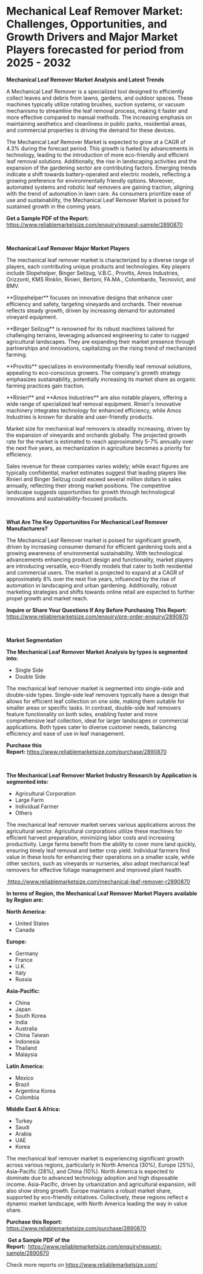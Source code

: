 <p><h1>Mechanical Leaf Remover Market: Challenges, Opportunities, and Growth Drivers and Major Market Players forecasted for period from 2025 - 2032</h1></p><p><strong>Mechanical Leaf Remover Market Analysis and Latest Trends</strong></p>
<p><p>A Mechanical Leaf Remover is a specialized tool designed to efficiently collect leaves and debris from lawns, gardens, and outdoor spaces. These machines typically utilize rotating brushes, suction systems, or vacuum mechanisms to streamline the leaf removal process, making it faster and more effective compared to manual methods. The increasing emphasis on maintaining aesthetics and cleanliness in public parks, residential areas, and commercial properties is driving the demand for these devices.</p><p>The Mechanical Leaf Remover Market is expected to grow at a CAGR of 4.3% during the forecast period. This growth is fueled by advancements in technology, leading to the introduction of more eco-friendly and efficient leaf removal solutions. Additionally, the rise in landscaping activities and the expansion of the gardening sector are contributing factors. Emerging trends indicate a shift towards battery-operated and electric models, reflecting a growing preference for environmentally friendly options. Moreover, automated systems and robotic leaf removers are gaining traction, aligning with the trend of automation in lawn care. As consumers prioritize ease of use and sustainability, the Mechanical Leaf Remover Market is poised for sustained growth in the coming years.</p></p>
<p><strong>Get a Sample PDF of the Report:&nbsp;</strong> <a href="https://www.reliablemarketsize.com/enquiry/request-sample/2890870?utm_campaign=2802&utm_medium=2&utm_source=Github&utm_content=ia&utm_term=14032025&utm_id=mechanical-leaf-remover">https://www.reliablemarketsize.com/enquiry/request-sample/2890870</a></p>
<p>&nbsp;</p>
<p><strong>Mechanical Leaf Remover Major Market Players</strong></p>
<p><p>The mechanical leaf remover market is characterized by a diverse range of players, each contributing unique products and technologies. Key players include Slopehelper, Binger Seilzug, V.B.C., Provitis, Amos Industries, Orizzonti, KMS Rinklin, Rinieri, Bertoni, FA.MA., Colombardo, Tecnovict, and BMV.</p><p>**Slopehelper** focuses on innovative designs that enhance user efficiency and safety, targeting vineyards and orchards. Their revenue reflects steady growth, driven by increasing demand for automated vineyard equipment.</p><p>**Binger Seilzug** is renowned for its robust machines tailored for challenging terrains, leveraging advanced engineering to cater to rugged agricultural landscapes. They are expanding their market presence through partnerships and innovations, capitalizing on the rising trend of mechanized farming.</p><p>**Provitis** specializes in environmentally friendly leaf removal solutions, appealing to eco-conscious growers. The company's growth strategy emphasizes sustainability, potentially increasing its market share as organic farming practices gain traction.</p><p>**Rinieri** and **Amos Industries** are also notable players, offering a wide range of specialized leaf removal equipment. Rinieri's innovative machinery integrates technology for enhanced efficiency, while Amos Industries is known for durable and user-friendly products.</p><p>Market size for mechanical leaf removers is steadily increasing, driven by the expansion of vineyards and orchards globally. The projected growth rate for the market is estimated to reach approximately 5-7% annually over the next five years, as mechanization in agriculture becomes a priority for efficiency.</p><p>Sales revenue for these companies varies widely; while exact figures are typically confidential, market estimates suggest that leading players like Rinieri and Binger Seilzug could exceed several million dollars in sales annually, reflecting their strong market positions. The competitive landscape suggests opportunities for growth through technological innovations and sustainability-focused products.</p></p>
<p>&nbsp;</p>
<p><strong>What Are The Key Opportunities For Mechanical Leaf Remover Manufacturers?</strong></p>
<p><p>The Mechanical Leaf Remover market is poised for significant growth, driven by increasing consumer demand for efficient gardening tools and a growing awareness of environmental sustainability. With technological advancements enhancing product design and functionality, market players are introducing versatile, eco-friendly models that cater to both residential and commercial users. The market is projected to expand at a CAGR of approximately 8% over the next five years, influenced by the rise of automation in landscaping and urban gardening. Additionally, robust marketing strategies and shifts towards online retail are expected to further propel growth and market reach.</p></p>
<p><strong>Inquire or Share Your Questions If Any Before Purchasing This Report:</strong> <a href="https://www.reliablemarketsize.com/enquiry/pre-order-enquiry/2890870?utm_campaign=2802&utm_medium=2&utm_source=Github&utm_content=ia&utm_term=14032025&utm_id=mechanical-leaf-remover">https://www.reliablemarketsize.com/enquiry/pre-order-enquiry/2890870</a></p>
<p>&nbsp;</p>
<p><strong>Market Segmentation</strong></p>
<p><strong>The Mechanical Leaf Remover Market Analysis by types is segmented into:</strong></p>
<p><ul><li>Single Side</li><li>Double Side</li></ul></p>
<p><p>The mechanical leaf remover market is segmented into single-side and double-side types. Single-side leaf removers typically have a design that allows for efficient leaf collection on one side, making them suitable for smaller areas or specific tasks. In contrast, double-side leaf removers feature functionality on both sides, enabling faster and more comprehensive leaf collection, ideal for larger landscapes or commercial applications. Both types cater to diverse customer needs, balancing efficiency and ease of use in leaf management.</p></p>
<p><strong>Purchase this Report:&nbsp;</strong><a href="https://www.reliablemarketsize.com/purchase/2890870?utm_campaign=2802&utm_medium=2&utm_source=Github&utm_content=ia&utm_term=14032025&utm_id=mechanical-leaf-remover">https://www.reliablemarketsize.com/purchase/2890870</a></p>
<p>&nbsp;</p>
<p><strong>The Mechanical Leaf Remover Market Industry Research by Application is segmented into:</strong></p>
<p><ul><li>Agricultural Corporation</li><li>Large Farm</li><li>Individual Farmer</li><li>Others</li></ul></p>
<p><p>The mechanical leaf remover market serves various applications across the agricultural sector. Agricultural corporations utilize these machines for efficient harvest preparation, minimizing labor costs and increasing productivity. Large farms benefit from the ability to cover more land quickly, ensuring timely leaf removal and better crop yield. Individual farmers find value in these tools for enhancing their operations on a smaller scale, while other sectors, such as vineyards or nurseries, also adopt mechanical leaf removers for effective foliage management and improved plant health.</p></p>
<p><a href="https://www.reliablemarketsize.com/mechanical-leaf-remover-r2890870?utm_campaign=2802&utm_medium=2&utm_source=Github&utm_content=ia&utm_term=14032025&utm_id=mechanical-leaf-remover">&nbsp;https://www.reliablemarketsize.com/mechanical-leaf-remover-r2890870</a></p>
<p><strong>In terms of Region, the Mechanical Leaf Remover Market Players available by Region are:</strong></p>
<p>
    <p> <strong> North America: </strong>
        <ul>
            <li>United States</li>
            <li>Canada</li>
        </ul>
        </p> 
    <p> <strong> Europe: </strong>
        <ul>
            <li>Germany</li>
            <li>France</li>
            <li>U.K.</li>
            <li>Italy</li>
            <li>Russia</li>
        </ul>
        </p> 
    <p> <strong> Asia-Pacific: </strong>
        <ul>
            <li>China</li>
            <li>Japan</li>
            <li>South Korea</li>
            <li>India</li>
            <li>Australia</li>
            <li>China Taiwan</li>
            <li>Indonesia</li>
            <li>Thailand</li>
            <li>Malaysia</li>
        </ul>
        </p> 
    <p> <strong> Latin America: </strong>
        <ul>
            <li>Mexico</li>
            <li>Brazil</li>
            <li>Argentina Korea</li>
            <li>Colombia</li>
        </ul>
        </p> 
    <p> <strong> Middle East & Africa: </strong>
        <ul>
            <li>Turkey</li>
            <li>Saudi</li>
            <li>Arabia</li>
            <li>UAE</li>
            <li>Korea</li>
        </ul>
    </p>
    </p>
<p><p>The mechanical leaf remover market is experiencing significant growth across various regions, particularly in North America (30%), Europe (25%), Asia-Pacific (28%), and China (10%). North America is expected to dominate due to advanced technology adoption and high disposable income. Asia-Pacific, driven by urbanization and agricultural expansion, will also show strong growth. Europe maintains a robust market share, supported by eco-friendly initiatives. Collectively, these regions reflect a dynamic market landscape, with North America leading the way in value share.</p></p>
<p><strong>Purchase this Report: </strong><a href="https://www.reliablemarketsize.com/purchase/2890870?utm_campaign=2802&utm_medium=2&utm_source=Github&utm_content=ia&utm_term=14032025&utm_id=mechanical-leaf-remover">https://www.reliablemarketsize.com/purchase/2890870</a></p>
<p>&nbsp;<strong>Get a Sample PDF of the Report:&nbsp;&nbsp;</strong><a href="https://www.reliablemarketsize.com/enquiry/request-sample/2890870?utm_campaign=2802&utm_medium=2&utm_source=Github&utm_content=ia&utm_term=14032025&utm_id=mechanical-leaf-remover">https://www.reliablemarketsize.com/enquiry/request-sample/2890870</a></p>
<p><strong></strong></p>
<p>Check more reports on <a href="https://www.reliablemarketsize.com/?utm_campaign=2802&utm_medium=2&utm_source=Github&utm_content=ia&utm_term=14032025&utm_id=mechanical-leaf-remover">https://www.reliablemarketsize.com/</a></p>
